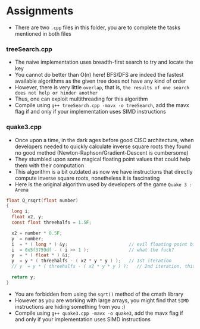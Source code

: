 # Assignments
- There are two `.cpp` files in this folder, you are to complete the tasks mentioned in both files
### treeSearch.cpp
- The naive implementation uses breadth-first search to try and locate the key
- You cannot do better than O(n) here! BFS/DFS are indeed the fastest available algorithms as the given tree does not have any kind of order
- However, there is very little `overlap`, that is, `the results of one search does not help or hinder another`
- Thus, one can exploit multithreading for this algorithm
- Compile using `g++ treeSearch.cpp -mavx -o treeSearch`, add the mavx flag if and only if your implementation uses SIMD instructions
### quake3.cpp
- Once upon a time, in the dark ages before good CISC architecture, when developers needed to quickly calculate inverse square roots they found no good method (Newton-Raphson/Gradient-Descent is cumbersome)
- They stumbled upon some magical floating point values that could help them with their computation
- This algorithm is a bit outdated as now we have instructions that directly compute inverse square roots, nonetheless it is fascinating
- Here is the original algorithm used by developers of the game `Quake 3 : Arena`
```c
float Q_rsqrt(float number)
{
  long i;
  float x2, y;
  const float threehalfs = 1.5F;

  x2 = number * 0.5F;
  y  = number;
  i  = * ( long * ) &y;                       // evil floating point bit level hacking
  i  = 0x5f3759df - ( i >> 1 );               // what the fuck?
  y  = * ( float * ) &i;
  y  = y * ( threehalfs - ( x2 * y * y ) );   // 1st iteration
  // y  = y * ( threehalfs - ( x2 * y * y ) );   // 2nd iteration, this can be removed

  return y;
}
```
- You are forbidden from using the `sqrt()` method of the cmath library
- However as you are working with large arrays, you might find that `SIMD` instructions are hiding something from you :)
- Compile using `g++ quake3.cpp -mavx -o quake3`, add the mavx flag if and only if your implementation uses SIMD instructions